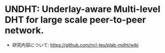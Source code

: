 # UNDHT: Underlay-aware Multi-level DHT for large scale peer-to-peer network. 
- 研究内容について: https://github.com/ncl-teu/plab-mdht/wiki
